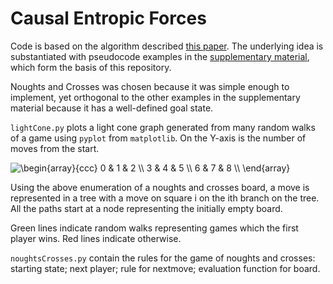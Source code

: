 # Causal Entropic Forces

Code is based on the algorithm described [this paper](http://math.mit.edu/~freer/papers/PhysRevLett_110-168702.pdf). The underlying idea is substantiated with pseudocode examples in the [supplementary material](https://journals.aps.org/prl/supplemental/10.1103/PhysRevLett.110.168702), which form the basis of this repository.

Noughts and Crosses was chosen because it was simple enough to implement, yet orthogonal to the other examples in the supplementary material because it has a well-defined goal state.

`lightCone.py` plots a light cone graph generated from many random walks of a game using `pyplot` from `matplotlib`. On the Y-axis is the number of moves from the start.

<img src="https://latex.codecogs.com/gif.latex?\begin{array}{ccc}&space;0&space;&&space;1&space;&&space;2&space;\\&space;3&space;&&space;4&space;&&space;5&space;\\&space;6&space;&&space;7&space;&&space;8&space;\\&space;\end{array}" title="\begin{array}{ccc} 0 & 1 & 2 \\ 3 & 4 & 5 \\ 6 & 7 & 8 \\ \end{array}" />

Using the above enumeration of a noughts and crosses board, a move is represented in a tree with a move on square i on the ith branch on the tree. All the paths start at a node representing the initially empty board.

Green lines indicate random walks representing games which the first player wins. Red lines indicate otherwise.

`noughtsCrosses.py` contain the rules for the game of noughts and crosses: starting state; next player; rule for nextmove; evaluation function for board.
